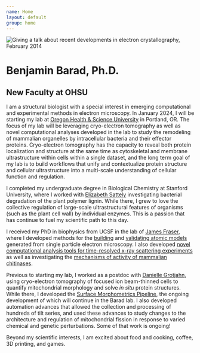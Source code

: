 ```yaml
---
name: Home
layout: default
group: home
---
```


<img src="/static/img/Giving_microed_talk.jpg" class="img-responsive center-block" alt="Giving a talk about recent developments in electron crystallography, February 2014"/>

<h1 class="text-center">Benjamin Barad, Ph.D.</h1>
<h2 class="text-center">New Faculty at OHSU</h2>

<p class="lead text-justify">
  
I am a structural biologist with a special interest in emerging computational and experimental methods in electron microscopy. In January 2024, I will be starting my lab at [Oregon Health & Science University](https://www.ohsu.edu/school-of-medicine/chemical-physiology-and-biochemistry) in Portland, OR. The focus of my lab will be leveraging cryo-electron tomography as well as novel computational analyses developed in the lab to study the remodeling of mammalian organelles by intracellular bacteria and their effector proteins. Cryo-electron tomography has the capacity to reveal both protein localization and structure at the same time as cytoskeletal and membrane ultrastructure within cells within a single dataset, and the long term goal of my lab is to build workflows that unify and contextualize protein structure and cellular ultrastructure into a multi-scale understanding of cellular function and regulation. 


I completed my undergraduate degree in Biological Chemistry at Stanford University, where I worked with [Elizabeth Sattely](http://www.stanford.edu/group/sattelygroup/cgi-bin/wordpress/) investigating bacterial degradation of the plant polymer lignin. While there, I grew to love the collective regulation of large-scale ultrastructural features of organisms (such as the plant cell wall) by individual enzymes. This is a passion that has continue to fuel my scientific path to this day.


I received my PhD in biophysics from UCSF in the lab of [James Fraser](http://fraserlab.com), where I developed methods for the [building](https://elifesciences.org/articles/17219) and [validating atomic models](https://www.nature.com/articles/nmeth.3541) generated from single particle electron microscopy. I also developed [novel computational analysis tools for time-resolved x-ray scattering experiments](https://www.nature.com/articles/s41557-019-0329-3) as well as investigating the [mechanisms of activity of mammalian chitinases](https://onlinelibrary.wiley.com/doi/10.1002/pro.3822).  


Previous to starting my lab, I worked as a postdoc with [Danielle Grotjahn](https://www.scripps.edu/faculty/grotjahn/), using cryo-electron tomography of focused ion beam-thinned cells to quantify mitochondrial morphology and solve _in situ_ protein structures. While there, I developed the [Surface Morphometrics Pipeline](https://github.com/GrotjahnLab/surface_morphometrics), the ongoing development of which will continue in the Barad lab. I also developed automation advances that allowed the collection and processing of hundreds of tilt series, and used these advances to study changes to the architecture and regulation of mitochondrial fission in response to varied chemical and genetic perturbations. Some of that work is ongoing!




Beyond my scientific interests, I am excited about food and cooking, coffee, 3D printing, and games. 
</p>
